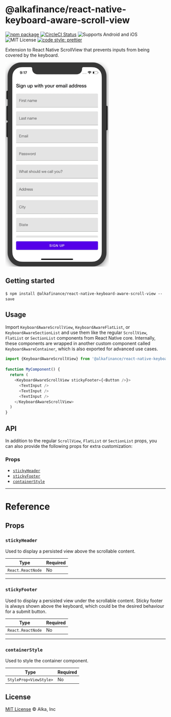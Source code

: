 # @alkafinance/react-native-keyboard-aware-scroll-view

[![npm package](https://img.shields.io/npm/v/@alkafinance/react-native-keyboard-aware-scroll-view.svg)](https://www.npmjs.org/package/@alkafinance/react-native-keyboard-aware-scroll-view)
[![CircleCI Status](https://img.shields.io/circleci/project/github/alkafinance/react-native-keyboard-aware-scroll-view/master.svg)](https://circleci.com/gh/alkafinance/workflows/react-native-keyboard-aware-scroll-view/tree/master)
![Supports Android and iOS](https://img.shields.io/badge/platforms-android%20|%20ios-lightgrey.svg)
![MIT License](https://img.shields.io/npm/l/@alkafinance/react-native-keyboard-aware-scroll-view.svg)
[![code style: prettier](https://img.shields.io/badge/code_style-prettier-ff69b4.svg?style=flat-square)](https://github.com/prettier/prettier)

Extension to React Native ScrollView that prevents inputs from being covered by the keyboard.

<img src="./.github/demo.gif" width="auto" height="640">

## Getting started

`$ npm install @alkafinance/react-native-keyboard-aware-scroll-view --save`

## Usage

Import `KeyboardAwareScrollView`, `KeyboardAwareFlatList`, or `KeyboardAwareSectionList` and use them like the regular `ScrollView`, `FlatList` or `SectionList` components from React Native core. Internally, these components are wrapped in another custom component called `KeyboardAwareContainer`, which is also exported for advanced use cases.

```javascript
import {KeyboardAwareScrollView} from '@alkafinance/react-native-keyboard-aware-scroll-view';

function MyComponent() {
  return (
    <KeyboardAwareScrollView stickyFooter={<Button />}>
      <TextInput />
      <TextInput />
      <TextInput />
    </KeyboardAwareScrollView>
  )
}
```

## API

In addition to the regular `ScrollView`, `FlatList` or `SectionList` props, you can also provide the following props for extra customization:

### Props

- [`stickyHeader`](#stickyHeader)
- [`stickyFooter`](#stickyFooter)
- [`containerStyle`](#containerStyle)

---

# Reference

## Props

### `stickyHeader`

Used to display a persisted view above the scrollable content.

| Type              | Required |
| ----------------- | -------- |
| `React.ReactNode` | No       |

---

### `stickyFooter`

Used to display a persisted view under the scrollable content. Sticky footer is always shown above the keyboard, which could be the desired behaviour for a submit button.

| Type              | Required |
| ----------------- | -------- |
| `React.ReactNode` | No       |

---

### `containerStyle`

Used to style the container component.

| Type                   | Required |
| ---------------------- | -------- |
| `StyleProp<ViewStyle>` | No       |

## License

[MIT License](./LICENSE) © Alka, Inc
